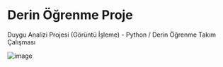 # Derin Öğrenme Proje
 Duygu Analizi Projesi (Görüntü İşleme) - Python / Derin Öğrenme
 Takım Çalışması 

 ![image](https://github.com/user-attachments/assets/092929e9-2828-4bd6-8b20-730ae13a31e4)

